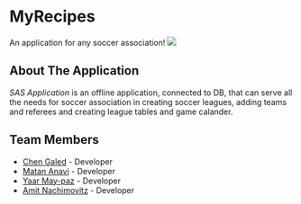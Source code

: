 # MyRecipes
An  application for any soccer association! 
![](https://youtu.be/0Hq8iYE-Npk)

## About The Application
*SAS Application* is an offline application, connected to DB, that can serve all the needs for soccer association in creating soccer leagues, 
adding teams and referees and creating league tables and game calander.

## Team Members
- [Chen Galed](https://github.com/Chen2908) - Developer 
- [Matan Anavi](https://github.com/MrBahur) - Developer 
- [Yaar May-paz](https://github.com/yaarm) - Developer 
- [Amit Nachimovitz](https://github.com/AmitNachimovitz) - Developer 

